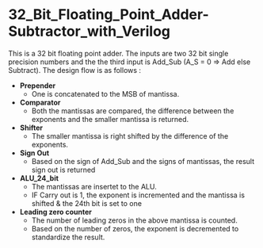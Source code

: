 # 32_Bit_Floating_Point_Adder-Subtractor_with_Verilog
This is a 32 bit floating point adder. The inputs are two 32 bit single precision numbers and the the third input is Add_Sub (A_S = 0 => Add else Subtract).
The design flow is as follows : 
* **Prepender**
  * One is concatenated to the MSB of mantissa.
* **Comparator**
  * Both the mantissas are compared, the difference between the exponents and the smaller mantissa is returned.
* **Shifter**
  * The smaller mantissa is right shifted by the difference of the exponents.
* **Sign Out**
  * Based on the sign of Add_Sub and the signs of mantissas, the result sign out is returned
* **ALU_24_bit**
  * The mantissas are insertet to the ALU.
  * IF Carry out is 1, the exponent is incremented and the mantissa is shifted & the 24th bit is set to one
* **Leading zero counter**
  * The number of leading zeros in the above mantissa is counted.
  * Based on the number of zeros, the exponent is decremented to standardize the result.  
